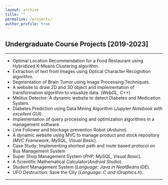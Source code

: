 ```yaml
---
layout: archive
title: ""
permalink: /projects/
author_profile: true
---
```


<!-- ## Ongoing Projects
----------------

### [2020 - *Current*]
-----------
* Skeleton-based Human Action Recognition.
* Automated COVID-19 Detection: A HRNet Approach
* Early Parkinson's Disease Prediction.
* Automatic Video Captioning System.
* Cardless transaction system.


### [2019 - 2020]
-----------
* Artificial Prognosis of Cardiac Disease: A Data-scientific Approach in Outlier Handling.
* Bangla Sign Digit Classification.
* Alzheimer's Disease Detection applying Neural Network. -->

## Undergraduate Course Projects [2019-2023]
----------------
* Optimal Location Recommendation for a Food Restaurant using Hybridized K-Means Clustering algorithm.
* Extraction of text from Images using Optical Character Recognition algorithm.
* Segmentation of Brain Tumor using Image Processing Techniques.
* A website to draw 2D and 3D object and implementation of transformation algorithm to visualize data. (*WebGL, C++*)
* Melitus Detector: A dynamic website to detect Diabetes and Medication System.
* Diabetes Prediction using Data Mining Algorithm (*Jupyter Notebook with excellent GUI*).
* Implementation of query processing and optimization algorithms in a management software.
* Line Follower and blockage prevention Robot (*Arduino*).
* A dynamic website using MVC to manage product and stock repository (*MVC Framework, MySQL, Visual Basic*).
* Case Study: Implementing shortest path and route based protocol on Bus Management System  
* Super Shop Management System (*PHP, MySQL, Visual Basic*).
* A Scientific Mathematical Calculator(*Android Studio*).
* Student Management System (*Language: Java in NeatBeans IDE*).
* UFO Destruction: Save the City (*Language: C and iGraphics.h*).

__________________________________________________
